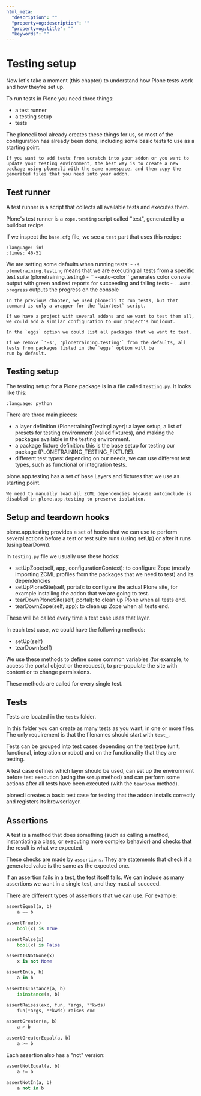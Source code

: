 ```yaml
---
html_meta:
  "description": ""
  "property=og:description": ""
  "property=og:title": ""
  "keywords": ""
---
```


# Testing setup

Now let's take a moment (this chapter) to understand how Plone tests work and how they're set up.

To run tests in Plone you need three things:

- a test runner
- a testing setup
- tests

The plonecli tool already creates these things for us, so most of the configuration has already been done,
including some basic tests to use as a starting point.

```{note}
If you want to add tests from scratch into your addon or you want to update your testing environment, the best way is to create a new
package using plonecli with the same namespace, and then copy the generated files that you need into your addon.
```

## Test runner

A test runner is a script that collects all available tests and executes them.

Plone's test runner is a `zope.testing` script called "test", generated by a buildout recipe.

If we inspect the `base.cfg` file, we see a `test` part that uses this recipe:

```{literalinclude} _snippets/buildout.cfg
:language: ini
:lines: 46-51
```

We are setting some defaults when running tests:
\- `-s plonetraining.testing` means that we are executing all tests from a specific test suite (plonetraining.testing)
\- \`\`
--auto-color\`\` generates color console output with green and red reports for succeeding and failing tests
\- `--auto-progress` outputs the progress on the console

```{note}
In the previous chapter, we used plonecli to run tests, but that command is only a wrapper for the `bin/test` script.
```

```{note}
If we have a project with several addons and we want to test them all, we could add a similar configuration to our project's buildout.

In the `eggs` option we could list all packages that we want to test.

If we remove `'-s', 'plonetraining.testing'` from the defaults, all tests from packages listed in the `eggs` option will be
run by default.
```

## Testing setup

The testing setup for a Plone package is in a file called `testing.py`. It looks like this:

```{literalinclude} _snippets/testing.py
:language: python
```

There are three main pieces:

- a layer definition (PlonetrainingTestingLayer): a layer setup, a list of presets for testing environment (called fixtures), and making the packages available in the testing environment.
- a package fixture definition: this is the base setup for testing our package (PLONETRAINING_TESTING_FIXTURE).
- different test types: depending on our needs, we can use different test types, such as functional or integration tests.

plone.app.testing has a set of base Layers and fixtures that we use as starting point.

```{note}
We need to manually load all ZCML dependencies because autoinclude is disabled in plone.app.testing to preserve isolation.
```

## Setup and teardown hooks

plone.app.testing provides a set of hooks that we can use to perform several actions before a test or test suite runs (using setUp) or after it runs (using tearDown).

In `testing.py` file we usually use these hooks:

- setUpZope(self, app, configurationContext): to configure Zope (mostly importing ZCML profiles from the packages that we need to test) and its dependencies
- setUpPloneSite(self, portal): to configure the actual Plone site, for example installing the addon that we are going to test.
- tearDownPloneSite(self, portal): to clean up Plone when all tests end.
- tearDownZope(self, app): to clean up Zope when all tests end.

These will be called every time a test case uses that layer.

In each test case, we could have the following methods:

- setUp(self)
- tearDown(self)

We use these methods to define some common variables (for example, to access the portal object or the request), to pre-populate the site with content or to change permissions.

These methods are called for every single test.

## Tests

Tests are located in the `tests` folder.

In this folder you can create as many tests as you want, in one or more files. The only requirement is that the filenames should start with `test_`.

Tests can be grouped into test cases depending on the test type (unit, functional, integration or robot) and on the functionality that they are testing.

A test case defines which layer should be used, can set up the environment before test execution (using the `setUp` method) and can perform some actions after all tests have been executed (with the `tearDown` method).

plonecli creates a basic test case for testing that the addon installs correctly and registers its browserlayer.

## Assertions

A test is a method that does something (such as calling a method, instantiating a class, or executing more complex behavior) and checks that the result is what we expected.

These checks are made by `assertions`. They are statements that check if a generated value is the same as the expected one.

If an assertion fails in a test, the test itself fails. We can include as many assertions we want in a single test, and they must all succeed.

There are different types of assertions that we can use. For example:

```python
assertEqual(a, b)
    a == b

assertTrue(x)
    bool(x) is True

assertFalse(x)
    bool(x) is False

assertIsNotNone(x)
    x is not None

assertIn(a, b)
    a in b

assertIsInstance(a, b)
    isinstance(a, b)

assertRaises(exc, fun, *args, **kwds)
    fun(*args, **kwds) raises exc

assertGreater(a, b)
    a > b

assertGreaterEqual(a, b)
    a >= b
```

Each assertion also has a "not" version:

```python
assertNotEqual(a, b)
    a != b

assertNotIn(a, b)
    a not in b
```
